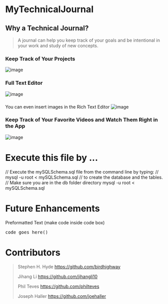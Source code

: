 # MyTechnicalJournal

## Why a Technical Journal? ##
  > A journal can help you keep track of your goals and be intentional in your work and study of new concepts.
  > 


### Keep Track of Your Projects
![image](https://user-images.githubusercontent.com/72178817/115159716-8abfd900-a062-11eb-9f73-0881df9f7bbd.png)

### Full Text Editor
![image](https://user-images.githubusercontent.com/72178817/115159763-ab882e80-a062-11eb-9b81-8e38169211b3.png)

###
You can even insert images in the Rich Text Editor
![image](https://user-images.githubusercontent.com/72178817/115159626-171dcc00-a062-11eb-8ccb-2707783995a3.png)

### Keep Track of Your Favorite Videos and Watch Them Right in the App
![image](https://user-images.githubusercontent.com/72178817/115159787-da060980-a062-11eb-8a4e-8d66ebe8ad6c.png)



# Execute this file by ...
// Execute the mySQLSchema.sql file from the command line by typing:
      // mysql -u root < mySQLSchema.sql
  // to create the database and the tables.
// Make sure you are in the db folder directory
mysql -u root < mySQLSchema.sql

# Future Enhancements
Preformatted Text (make code inside code box)
<pre>code goes here()</pre>

# Contributors
> Stephen H. Hyde https://github.com/birdhighway
> 
> Jihang Li https://github.com/jihangli10
> 
> Phil Teves https://github.com/philteves
> 
> Joseph Haller https://github.com/joehaller
